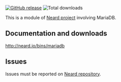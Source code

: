 [![GitHub release](https://img.shields.io/github/release/crazy-max/neard-bin-mariadb.svg?style=flat-square)](https://github.com/crazy-max/neard-bin-mariadb/releases/latest)
![Total downloads](https://img.shields.io/github/downloads/crazy-max/neard-bin-mariadb/total.svg?style=flat-square)

This is a module of [Neard project](https://github.com/crazy-max/neard) involving MariaDB.

## Documentation and downloads

http://neard.io/bins/mariadb

## Issues

Issues must be reported on [Neard repository](https://github.com/crazy-max/neard/issues).
